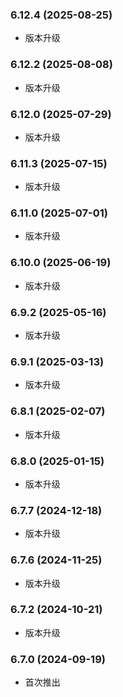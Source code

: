 ### 6.12.4 (2025-08-25)

- 版本升级

### 6.12.2 (2025-08-08)

- 版本升级

### 6.12.0 (2025-07-29)

- 版本升级

### 6.11.3 (2025-07-15)

- 版本升级

### 6.11.0 (2025-07-01)

- 版本升级

### 6.10.0 (2025-06-19)

- 版本升级

### 6.9.2 (2025-05-16)

- 版本升级

### 6.9.1 (2025-03-13)

- 版本升级

### 6.8.1 (2025-02-07)

- 版本升级

### 6.8.0 (2025-01-15)

- 版本升级

### 6.7.7 (2024-12-18)

- 版本升级

### 6.7.6 (2024-11-25)

- 版本升级 

### 6.7.2 (2024-10-21)

- 版本升级 

### 6.7.0 (2024-09-19)

- 首次推出